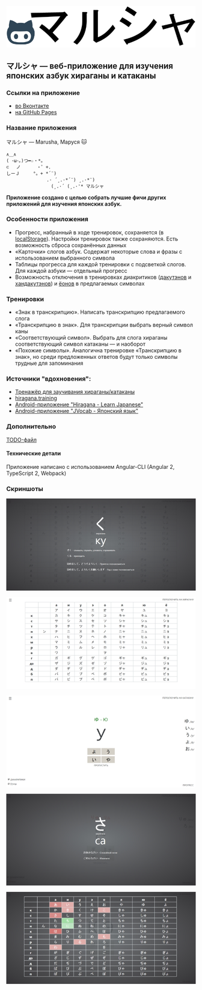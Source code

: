 ![](stuff/logo.png)

## マルシャ  — веб-приложение для изучения японских азбук хираганы и катаканы

### Ссылки на приложение

* [во Вконтакте](https://vk.com/app5772184)
* [на GitHub Pages](https://become-iron.github.io/marusha)

### Название приложения
マルシャ — Marusha, Маруся :cat:

```
∧＿∧
( ･ω･｡)つ━☆・*。
⊂　 ノ 　　　・゜+.
しーＪ　　　°。+ *´¨)
　　　　　　　　　.· ´¸.·*´¨) ¸.·*¨)
　　　　　　　　　　(¸.·´ (¸.·'* マルシャ
```

**Приложение создано с целью собрать лучшие фичи других приложений для изучения японских азбук.**

### Особенности приложения

* Прогресс, набранный в ходе тренировок, сохраняется (в [localStorage](https://en.wikipedia.org/wiki/Web_storage)). Настройки тренировок также сохраняются. Есть возможность сброса сохранённых данных
* «Карточки» слогов азбук. Содержат некоторые слова и фразы с использованием выбранного символа
* Таблицы прогресса для каждой тренировки с подсветкой слогов. Для каждой азбуки — отдельный прогресс
* Возможность отключения в тренировках диакритиков ([дакутэнов](https://ru.wikipedia.org/wiki/Дакутэн) и [хандакутэнов](https://ru.wikipedia.org/wiki/Хандакутэн)) и [ёонов](https://ru.wikipedia.org/wiki/Ёон) в предлагаемых символах

### Тренировки

* «Знак в транскрипцию». Написать транскрипцию предлагаемого слога
* «Транскрипцию в знак». Для транскрипции выбрать верный символ каны
* «Соответствующий символ». Выбрать для слога хираганы соответствующий символ катаканы — и наоборот
* «Похожие символы». Аналогична тренировке «Транскрипцию в знак», но среди предложенных ответов будут только символы трудные для запоминания

### Источники "вдохновения":

* [Тренажёр для заучивания хираганы/катаканы](http://saison-group.ru/study/hiragana)
* [hiragana.training](http://hiragana.training)
* [Android-приложение "Hiragana - Learn Japanese"](https://play.google.com/store/apps/details?id=com.legendarya.helloandroid)
* [Android-приложение "JVocab - Японский язык"](https://play.google.com/store/apps/details?id=com.mannaka.jvocab)

### Дополнительно

[TODO-файл](/TODO.md)

#### Технические детали

Приложение написано с использованием Angular-CLI (Angular 2, TypeScript 2, Webpack)

### Скриншоты

![](stuff/screen1.jpg)

![](stuff/screen2.jpg)

![](stuff/screen3.jpg)

![](stuff/screen4.jpg)

![](stuff/screen5.jpg)

